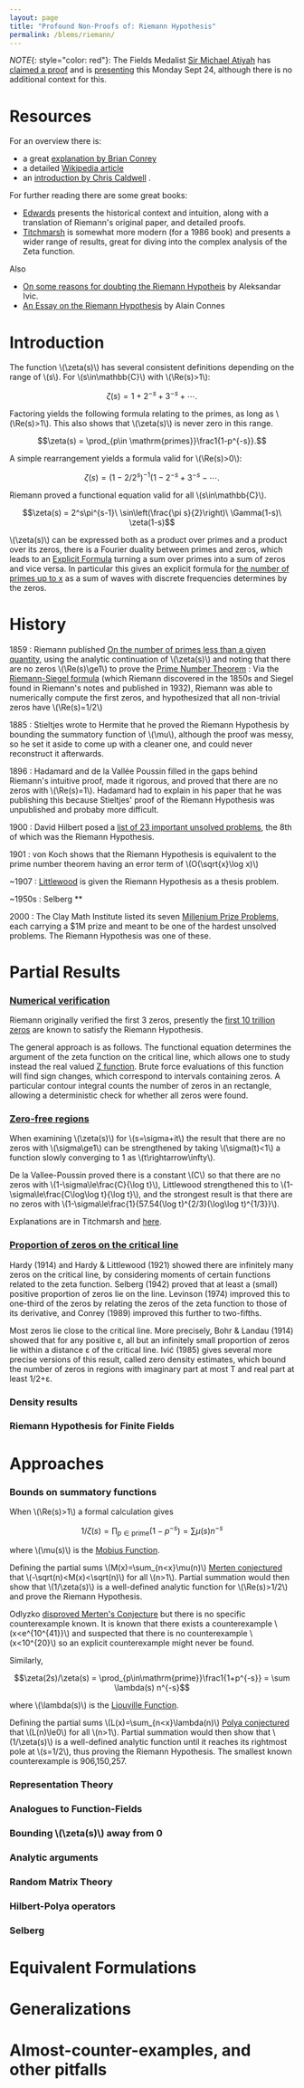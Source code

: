 ```yaml
---
layout: page
title: "Profound Non-Proofs of: Riemann Hypothesis"
permalink: /blems/riemann/
---
```



*NOTE*{: style="color: red"}:
The Fields Medalist [Sir Michael Atiyah](https://en.wikipedia.org/wiki/Michael_Atiyah) has [claimed a proof](https://twitter.com/hlforum/status/1042670700652318720?s=21) and is [presenting](https://www.heidelberg-laureate-forum.org/) this Monday Sept 24, although there is no additional context for this.



Resources
=======================

For an overview there is:
* a great [explanation by Brian Conrey](https://www.ams.org/notices/200303/fea-conrey-web.pdf)
* a detailed [Wikipedia article](https://en.wikipedia.org/wiki/Riemann_hypothesis)
* an [introduction by Chris Caldwell](https://primes.utm.edu/notes/rh.html) .

For further reading there are some great books:
* [Edwards](https://www.amazon.com/Riemanns-Zeta-Function-Harold-Edwards/dp/0486417409) presents the historical context and intuition, along with a translation of Riemann's original paper, and detailed proofs.
* [Titchmarsh](https://www.amazon.com/Theory-Riemann-Zeta-Function-Science-Publications/dp/0198533691) is somewhat more modern (for a 1986 book) and presents a wider range of results, great for diving into the complex analysis of the Zeta function.

Also

* [On some reasons for doubting the Riemann Hypotheis](https://arxiv.org/abs/math/0311162) by Aleksandar Ivic.
* [An Essay on the Riemann Hypothesis](http://www.alainconnes.org/docs/rhfinal.pdf) by Alain Connes

Introduction
=======================

The function \\(\zeta(s)\\) has several consistent definitions depending on the range of \\(s\\).  For \\(s\in\mathbb{C}\\) with \\(\Re(s)>1\\):

$$\zeta(s)=1+2^{-s}+3^{-s}+\cdots.$$

Factoring yields the following formula relating to the primes, as long as \\(\Re(s)>1\\).  This also shows that \\(\zeta(s)\\) is never zero in this range.

$$\zeta(s) = \prod_{p\in \mathrm{primes}}\frac1{1-p^{-s}}.$$

A simple rearrangement yields a formula valid for \\(\Re(s)>0\\):

$$\zeta(s)=(1-2/2^s)^{-1}(1-2^{-s}+3^{-s}-\cdots.$$

Riemann proved a functional equation valid for all \\(s\in\mathbb{C}\\).

$$\zeta(s) = 2^s\pi^{s-1}\ \sin\left(\frac{\pi s}{2}\right)\ \Gamma(1-s)\ \zeta(1-s)$$

\\(\zeta(s)\\) can be expressed both as a product over primes and a product over its zeros, there is a Fourier duality between primes and zeros, which leads to an
[Explicit Formula](https://en.wikipedia.org/wiki/Explicit_formulae_(L-function)#Weil's_explicit_formula) turning a sum over primes into a sum of zeros and vice versa.  In particular this gives an explicit formula for [the number of primes up to x](http://empslocal.ex.ac.uk/~mwatkins/zeta/NTfourier.htm) as a sum of waves with discrete frequencies determines by the zeros.

History
=======================

1859
: Riemann published [On the number of primes less than a given quantity](http://www.claymath.org/publications/riemanns-1859-manuscript), using the analytic continuation of \\(\zeta(s)\\) and noting that there are no zeros \\(\Re(s)\ge1\\) to prove the [Prime Number Theorem](https://en.wikipedia.org/wiki/Prime_number_theorem)
: Via the [Riemann-Siegel formula](https://en.wikipedia.org/wiki/Riemann%E2%80%93Siegel_formula) (which Riemann discovered in the 1850s and Siegel found in Riemann's notes and published in 1932), Riemann was able to numerically compute the first zeros, and hypothesized that all non-trivial zeros have \\(\Re(s)=1/2\\)

1885
: Stieltjes wrote to Hermite that he proved the Riemann Hypothesis by bounding the summatory function of \\(\mu\\), although the proof was messy, so he set it aside to come up with a cleaner one, and could never reconstruct it afterwards.

1896
: Hadamard and de la Vallée Poussin filled in the gaps behind Riemann's intuitive proof, made it rigorous, and proved that there are no zeros with \\(\Re(s)=1\\).  Hadamard had to explain in his paper that he was publishing this because Stieltjes' proof of the Riemann Hypothesis was unpublished and probaby more difficult.

1900
: David Hilbert posed a [list of 23 important unsolved problems](https://en.wikipedia.org/wiki/Hilbert%27s_problems), the 8th of which was the Riemann Hypothesis.

1901
: von Koch shows that the Riemann Hypothesis is equivalent to the prime number theorem having an error term of \\(O(\sqrt{x}\log x)\\)

~1907
: [Littlewood](https://en.wikipedia.org/wiki/John_Edensor_Littlewood) is given the Riemann Hypothesis as a thesis problem.  

~1950s
: Selberg **

2000
: The Clay Math Institute listed its seven [Millenium Prize Problems](https://en.wikipedia.org/wiki/Millennium_Prize_Problems), each carrying a $1M prize and meant to be one of the hardest unsolved problems.  The Riemann Hypothesis was one of these.

Partial Results
=======================

### [Numerical verification](https://en.wikipedia.org/wiki/Riemann_hypothesis#Numerical_calculations)

Riemann originally verified the first 3 zeros, presently the [first 10 trillion zeros](http://numbers.computation.free.fr/Constants/Miscellaneous/zetazeros1e13-1e24.pdf) are known to satisfy the Riemann Hypothesis.

The general approach is as follows.  The functional equation determines the argument of the zeta function on the critical line, which allows one to study instead the real valued [Z function](https://en.wikipedia.org/wiki/Z_function).  Brute force evaluations of this function will find sign changes, which correspond to intervals containing zeros.  A particular contour integral counts the number of zeros in an rectangle, allowing a deterministic check for whether all zeros were found.

### [Zero-free regions](https://en.wikipedia.org/wiki/Riemann_hypothesis#Zero-free_regions)

When examining \\(\zeta(s)\\) for \\(s=\sigma+it\\) the result that there are no zeros with \\(\sigma\ge1\\) can be strengthened by taking \\(\sigma(t)<1\\) a function slowly converging to 1 as \\(t\rightarrow\infty\\).

De la Vallee-Poussin proved there is a constant \\(C\\) so that there are no zeros with \\(1-\sigma\le\frac{C}{\log t}\\), Littlewood strengthened this to \\(1-\sigma\le\frac{C\log\log t}{\log t}\\), and the strongest result is that there are no zeros with \\(1-\sigma\le\frac{1}{57.54(\log t)^{2/3}(\log\log t)^{1/3}}\\).

Explanations are in Titchmarsh and [here](https://vigoroushandwaving.wordpress.com/2013/04/22/the-zero-free-region-of-the-riemann-zeta-function/).

### [Proportion of zeros on the critical line](https://en.wikipedia.org/wiki/Riemann_hypothesis#Zeros_on_the_critical_line)

Hardy (1914) and Hardy & Littlewood (1921) showed there are infinitely many zeros on the critical line, by considering moments of certain functions related to the zeta function. Selberg (1942) proved that at least a (small) positive proportion of zeros lie on the line. Levinson (1974) improved this to one-third of the zeros by relating the zeros of the zeta function to those of its derivative, and Conrey (1989) improved this further to two-fifths.

Most zeros lie close to the critical line. More precisely, Bohr & Landau (1914) showed that for any positive ε, all but an infinitely small proportion of zeros lie within a distance ε of the critical line. Ivić (1985) gives several more precise versions of this result, called zero density estimates, which bound the number of zeros in regions with imaginary part at most T and real part at least 1/2+ε.

### Density results

### Riemann Hypothesis for Finite Fields


Approaches
=======================

### Bounds on summatory functions

When \\(\Re(s)>1\\) a formal calculation gives

$$1/\zeta(s) = \prod_{p\in\mathrm{prime}}(1-p^{-s}) = \sum \mu(s) n^{-s}$$

where \\(\mu(s)\\) is the [Mobius Function](https://en.wikipedia.org/wiki/M%C3%B6bius_function).

Defining the partial sums \\(M(x)=\sum_{n<x}\mu(n)\\) [Merten conjectured](https://en.wikipedia.org/wiki/Mertens_conjecture) that \\(-\sqrt(n)<M(x)<\sqrt(n)\\) for all \\(n>1\\).  Partial summation would then show that \\(1/\zeta(s)\\) is a well-defined analytic function for \\(\Re(s)>1/2\\) and prove the Riemann Hypothesis.

Odlyzko [disproved Merten's Conjecture](http://www.dtc.umn.edu/~odlyzko/doc/arch/mertens.disproof.pdf) but there is no specific counterexample known.  It is known that there exists a counterexample \\(x<e^{10^{41}}\\) and suspected that there is no counterexample \\(x<10^{20}\\) so an explicit counterexample might never be found.

Similarly,

$$\zeta(2s)/\zeta(s) = \prod_{p\in\mathrm{prime}}\frac1{1+p^{-s}} = \sum \lambda(s) n^{-s}$$

where \\(\lambda(s)\\) is the [Liouville Function](https://en.wikipedia.org/wiki/Liouville_function).

Defining the partial sums \\(L(x)=\sum_{n<x}\lambda(n)\\) [Polya conjectured](https://en.wikipedia.org/wiki/P%C3%B3lya_conjecture) that \\(L(n)\le0\\) for all \\(n>1\\).  Partial summation would then show that \\(1/\zeta(s)\\) is a well-defined analytic function until it reaches its rightmost pole at \\(s=1/2\\), thus proving the Riemann Hypothesis.  The smallest known counterexample is 906,150,257.


### Representation Theory

### Analogues to Function-Fields

### Bounding \\(\zeta(s)\\) away from 0

### Analytic arguments

### Random Matrix Theory

### Hilbert-Polya operators

### Selberg

Equivalent Formulations
======================

Generalizations
=======================

Almost-counter-examples, and other pitfalls
======================
